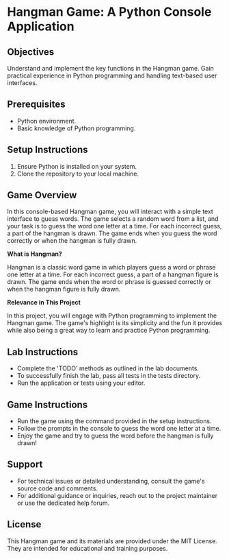 # Hangman Game: A Python Console Application

## Objectives

Understand and implement the key functions in the Hangman game.
Gain practical experience in Python programming and handling text-based user interfaces.

## Prerequisites

- Python environment.
- Basic knowledge of Python programming.

## Setup Instructions

1. Ensure Python is installed on your system.
2. Clone the repository to your local machine.

## Game Overview

In this console-based Hangman game, you will interact with a simple text interface to guess words. The game selects a random word from a list, and your task is to guess the word one letter at a time. For each incorrect guess, a part of the hangman is drawn. The game ends when you guess the word correctly or when the hangman is fully drawn.

**What is Hangman?**

Hangman is a classic word game in which players guess a word or phrase one letter at a time. For each incorrect guess, a part of a hangman figure is drawn. The game ends when the word or phrase is guessed correctly or when the hangman figure is fully drawn.

**Relevance in This Project**

In this project, you will engage with Python programming to implement the Hangman game. The game's highlight is its simplicity and the fun it provides while also being a great way to learn and practice Python programming.

## Lab Instructions

- Complete the 'TODO' methods as outlined in the lab documents.
- To successfully finish the lab, pass all tests in the tests directory.
- Run the application or tests using your editor.

## Game Instructions

- Run the game using the command provided in the setup instructions.
- Follow the prompts in the console to guess the word one letter at a time.
- Enjoy the game and try to guess the word before the hangman is fully drawn!

## Support

- For technical issues or detailed understanding, consult the game's source code and comments.
- For additional guidance or inquiries, reach out to the project maintainer or use the dedicated help forum.

## License

This Hangman game and its materials are provided under the MIT License. They are intended for educational and training purposes.

